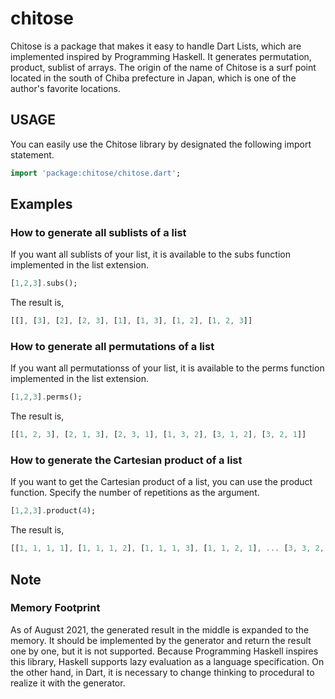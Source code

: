 # chitose

Chitose is a package that makes it easy to handle Dart Lists, which are implemented inspired by Programming Haskell. It generates permutation, product, sublist of arrays.
The origin of the name of Chitose is a surf point located in the south of Chiba prefecture in Japan, which is one of the author's favorite locations.

## USAGE

You can easily use the Chitose library by designated the following import statement.

```dart
import 'package:chitose/chitose.dart';
```
## Examples

### How to generate all sublists of a list

If you want all sublists of your list, it is available to the subs function implemented in the list extension.

```dart
[1,2,3].subs();
```

The result is,

```dart
[[], [3], [2], [2, 3], [1], [1, 3], [1, 2], [1, 2, 3]]
```

### How to generate all permutations of a list

If you want all permutationss of your list, it is available to the perms function implemented in the list extension.

```dart
[1,2,3].perms();
```

The result is,

```dart
[[1, 2, 3], [2, 1, 3], [2, 3, 1], [1, 3, 2], [3, 1, 2], [3, 2, 1]]
```

### How to generate the Cartesian product of a list

If you want to get the Cartesian product of a list, you can use the product function. Specify the number of repetitions as the argument.

```dart
[1,2,3].product(4);
```

The result is,

```dart
[[1, 1, 1, 1], [1, 1, 1, 2], [1, 1, 1, 3], [1, 1, 2, 1], ... [3, 3, 2, 3], [3, 3, 3, 1], [3, 3, 3, 2], [3, 3, 3, 3]]
```

## Note

### Memory Footprint

As of August 2021, the generated result in the middle is expanded to the memory. It should be implemented by the generator and return the result one by one, but it is not supported. Because Programming Haskell inspires this library, Haskell supports lazy evaluation as a language specification. On the other hand, in Dart, it is necessary to change thinking to procedural to realize it with the generator.

